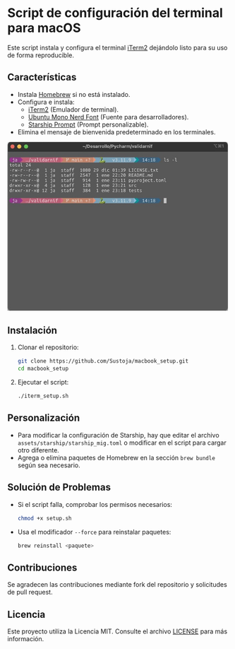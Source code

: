# Script de configuración del terminal para macOS

Este script instala y configura el terminal [iTerm2](https://iterm2.com/) dejándolo listo para su uso de forma reproducible.

## Características

- Instala [Homebrew](https://brew.sh/) si no está instalado.
- Configura e instala:
  - [iTerm2](https://iterm2.com/) (Emulador de terminal).
  - [Ubuntu Mono Nerd Font](https://www.nerdfonts.com/) (Fuente para desarrolladores).
  - [Starship Prompt](https://starship.rs/) (Prompt personalizable).
- Elimina el mensaje de bienvenida predeterminado en los terminales.


<img src="screenshot.jpg"   width="500">


## Instalación

1. Clonar el repositorio:
   ```bash
   git clone https://github.com/Sustoja/macbook_setup.git
   cd macbook_setup
   ```

2. Ejecutar el script:
   ```bash
   ./iterm_setup.sh
   ```

## Personalización

- Para modificar la configuración de Starship, hay que editar el archivo `assets/starship/starship_mig.toml` o modificar en el script para cargar otro diferente.
- Agrega o elimina paquetes de Homebrew en la sección `brew bundle` según sea necesario.

## Solución de Problemas

- Si el script falla, comprobar los permisos necesarios:
  ```bash
  chmod +x setup.sh
  ```

- Usa el modificador `--force` para reinstalar paquetes:
  ```bash
  brew reinstall <paquete>
  ```

## Contribuciones

Se agradecen las contribuciones mediante fork del repositorio y solicitudes de pull request.

## Licencia

Este proyecto utiliza la Licencia MIT. Consulte el archivo [LICENSE](LICENSE.txt) para más información.
